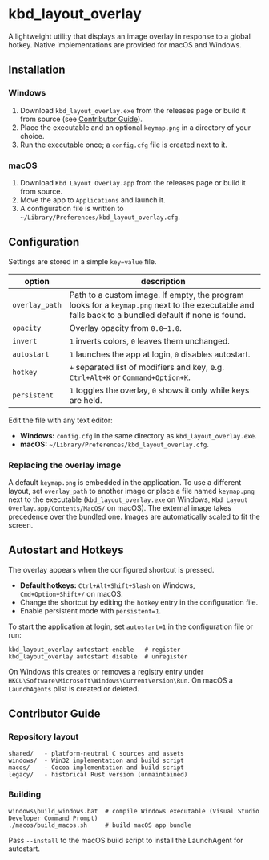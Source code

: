 # kbd_layout_overlay

A lightweight utility that displays an image overlay in response to a global hotkey. Native implementations are provided for macOS and Windows.

## Installation

### Windows
1. Download `kbd_layout_overlay.exe` from the releases page or build it from source (see [Contributor Guide](#contributor-guide)).
2. Place the executable and an optional `keymap.png` in a directory of your choice.
3. Run the executable once; a `config.cfg` file is created next to it.

### macOS
1. Download `Kbd Layout Overlay.app` from the releases page or build it from source.
2. Move the app to `Applications` and launch it.
3. A configuration file is written to `~/Library/Preferences/kbd_layout_overlay.cfg`.

## Configuration

Settings are stored in a simple `key=value` file.

| option        | description |
|---------------|-------------|
| `overlay_path`| Path to a custom image. If empty, the program looks for a `keymap.png` next to the executable and falls back to a bundled default if none is found. |
| `opacity`     | Overlay opacity from `0.0`–`1.0`. |
| `invert`      | `1` inverts colors, `0` leaves them unchanged. |
| `autostart`   | `1` launches the app at login, `0` disables autostart. |
| `hotkey`      | `+` separated list of modifiers and key, e.g. `Ctrl+Alt+K` or `Command+Option+K`. |
| `persistent`  | `1` toggles the overlay, `0` shows it only while keys are held. |

Edit the file with any text editor:

- **Windows:** `config.cfg` in the same directory as `kbd_layout_overlay.exe`.
- **macOS:** `~/Library/Preferences/kbd_layout_overlay.cfg`.

### Replacing the overlay image

A default `keymap.png` is embedded in the application. To use a different layout, set `overlay_path` to another image or place a file named `keymap.png` next to the executable (`kbd_layout_overlay.exe` on Windows, `Kbd Layout Overlay.app/Contents/MacOS/` on macOS). The external image takes precedence over the bundled one. Images are automatically scaled to fit the screen.

## Autostart and Hotkeys

The overlay appears when the configured shortcut is pressed.

- **Default hotkeys:** `Ctrl+Alt+Shift+Slash` on Windows, `Cmd+Option+Shift+/` on macOS.
- Change the shortcut by editing the `hotkey` entry in the configuration file.
- Enable persistent mode with `persistent=1`.

To start the application at login, set `autostart=1` in the configuration file or run:

```
kbd_layout_overlay autostart enable   # register
kbd_layout_overlay autostart disable  # unregister
```


On Windows this creates or removes a registry entry under `HKCU\Software\Microsoft\Windows\CurrentVersion\Run`. On macOS a `LaunchAgents` plist is created or deleted.

## Contributor Guide

### Repository layout

```
shared/   - platform-neutral C sources and assets
windows/  - Win32 implementation and build script
macos/    - Cocoa implementation and build script
legacy/   - historical Rust version (unmaintained)
```

### Building

```
windows\build_windows.bat  # compile Windows executable (Visual Studio Developer Command Prompt)
./macos/build_macos.sh     # build macOS app bundle
```

Pass `--install` to the macOS build script to install the LaunchAgent for autostart.

